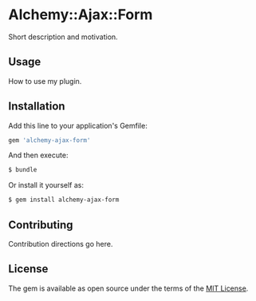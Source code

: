 # Alchemy::Ajax::Form
Short description and motivation.

## Usage
How to use my plugin.

## Installation
Add this line to your application's Gemfile:

```ruby
gem 'alchemy-ajax-form'
```

And then execute:
```bash
$ bundle
```

Or install it yourself as:
```bash
$ gem install alchemy-ajax-form
```

## Contributing
Contribution directions go here.

## License
The gem is available as open source under the terms of the [MIT License](http://opensource.org/licenses/MIT).
